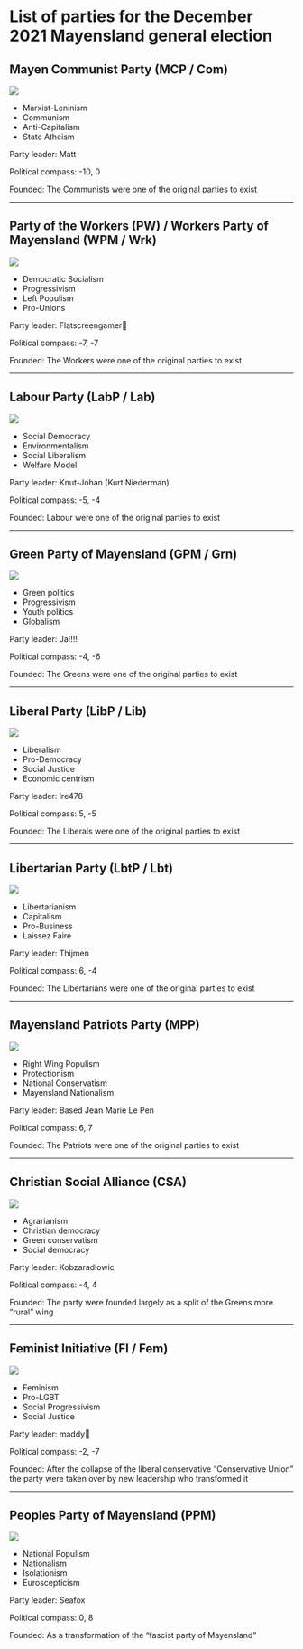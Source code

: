 # List of parties for the December 2021 Mayensland general election

## Mayen Communist Party (MCP / Com)
![](https://via.placeholder.com/300x5/310505/000000?text=+)

- Marxist-Leninism
- Communism
- Anti-Capitalism
- State Atheism

Party leader: Matt<!--613750897163501591-->

Political compass: -10, 0

Founded: The Communists were one of the original parties to exist

---

## Party of the Workers (PW) / Workers Party of Mayensland (WPM / Wrk)
![](https://via.placeholder.com/300x5/5A0B0B/000000?text=+)

- Democratic Socialism
- Progressivism
- Left Populism
- Pro-Unions

Party leader: Flatscreengamer🌹<!--399964337801789440-->

Political compass: -7, -7

Founded: The Workers were one of the original parties to exist

---

## Labour Party (LabP / Lab)
![](https://via.placeholder.com/300x5/EC0F0F/000000?text=+)

- Social Democracy
- Environmentalism
- Social Liberalism
- Welfare Model

Party leader: Knut-Johan (Kurt Niederman)<!--406939094468395018-->

Political compass: -5, -4

Founded: Labour were one of the original parties to exist

---

## Green Party of Mayensland (GPM / Grn)
![](https://via.placeholder.com/300x5/2ECC71/000000?text=+)

- Green politics
- Progressivism
- Youth politics
- Globalism

Party leader: Ja!!!!<!--718522799999811635-->

Political compass: -4, -6

Founded: The Greens were one of the original parties to exist

---

## Liberal Party (LibP / Lib)
![](https://via.placeholder.com/300x5/F1C40F/000000?text=+)

- Liberalism
- Pro-Democracy
- Social Justice
- Economic centrism

Party leader: lre478<!--886369718460624946-->

Political compass: 5, -5

Founded: The Liberals were one of the original parties to exist

---

## Libertarian Party (LbtP / Lbt)
![](https://via.placeholder.com/300x5/0000FF/000000?text=+)

- Libertarianism
- Capitalism
- Pro-Business
- Laissez Faire

Party leader: Thijmen<!--763013550784380928-->

Political compass: 6, -4

Founded: The Libertarians were one of the original parties to exist

---

## Mayensland Patriots Party (MPP)
![](https://via.placeholder.com/300x5/020202/000000?text=+)

- Right Wing Populism
- Protectionism
- National Conservatism
- Mayensland Nationalism

Party leader: Based Jean Marie Le Pen<!--295111325921574913-->

Political compass: 6, 7

Founded: The Patriots were one of the original parties to exist

---

## Christian Social Alliance (CSA)
![](https://via.placeholder.com/300x5/1A581B/000000?text=+)

- Agrarianism
- Christian democracy
- Green conservatism
- Social democracy

Party leader: Kobzaradłowic<!--391530827483447307-->

Political compass: -4, 4

Founded: The party were founded largely as a split of the Greens more “rural” wing

---

## Feminist Initiative (FI / Fem)
![](https://via.placeholder.com/300x5/CB297B/000000?text=+)

- Feminism
- Pro-LGBT
- Social Progressivism 
- Social Justice

Party leader: maddy💌<!--906903422043820053-->

Political compass: -2, -7

Founded: After the collapse of the liberal conservative “Conservative Union” the party were taken over by new leadership who transformed it

---

## Peoples Party of Mayensland (PPM)
![](https://via.placeholder.com/300x5/14E7E7/000000?text=+)

- National Populism 
- Nationalism
- Isolationism 
- Euroscepticism 

Party leader: Seafox<!--662384982295183381-->

Political compass: 0, 8

Founded: As a transformation of the “fascist party of Mayensland”
